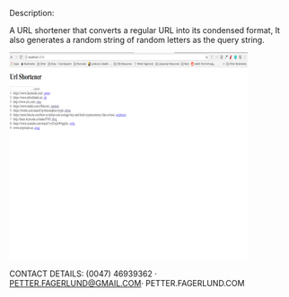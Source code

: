 Description:

A URL shortener that converts a regular URL into its condensed format, It also generates a random string of random letters as the query string. 

![alt tag](https://github.com/Petter123456/url_parser/blob/master/url_shortner.png
)


CONTACT DETAILS:
(0047) 46939362 · PETTER.FAGERLUND@GMAIL.COM· PETTER.FAGERLUND.COM

